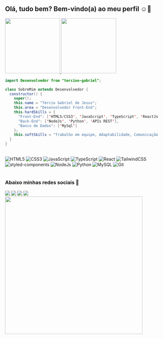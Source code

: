 ## Olá, tudo bem? Bem-vindo(a) ao meu perfil ☺️:rocket:

 <div>
   <a href="https://github.com/tercioo-gabriel">
   <img height="180em" src="https://github-readme-stats.vercel.app/api?username=tercioo-gabriel&show_icons=true&theme=dracula&include_all_commits=true&count_private=true"/>
   <img height="180em" src="https://github-readme-stats.vercel.app/api/top-langs/?username=tercioo-gabriel&layout=compact&langs_count=6&theme=dracula"/>
</div>
    
```java
import Desenvolvedor from "tercioo-gabriel";

class SobreMim extends Desenvolvedor {
  constructor() {
    super();
    this.name = "Tércio Gabriel de Jesus";
    this.area = "Desenvolvedor Front-End";
    this.hardSkills = {
      "Front-End": ['HTML5/CSS3', 'JavaScript', 'TypeScript', 'ReactJs', 'TailwindCSS', 'styled-components'],
      "Back-End": ['NodeJs', 'Python', 'APIs REST'],
      "Banco de Dados": ['MySql']
    };
    this.softSkills = "Trabalho em equipe, Adaptabilidade, Comunicação e Organização";
  }
}
```

<div style="display: inline_block"><br>
  <img align="center" alt="HTML5" src="https://img.shields.io/badge/HTML5-E34F26?style=for-the-badge&logo=html5&logoColor=white">
  <img align="center" alt="CSS3" src="https://img.shields.io/badge/CSS3-1572B6?style=for-the-badge&logo=css3&logoColor=white">
  <img align="center" alt="JavaScript" src="https://img.shields.io/badge/JavaScript-F7DF1E?style=for-the-badge&logo=javascript&logoColor=black">
  <img align='center' alt="TypeScript" src="https://img.shields.io/badge/TypeScript-007ACC?style=for-the-badge&logo=typescript&logoColor=white">
  <img align='center' alt="React" src="https://img.shields.io/badge/React-20232A?style=for-the-badge&logo=react&logoColor=61DAFB">
  <img align='center' alt="TailwindCSS" src="https://img.shields.io/badge/Tailwind_CSS-38B2AC?style=for-the-badge&logo=tailwind-css&logoColor=white">
  <img align='center' alt="styled-components" src="https://img.shields.io/badge/styled--components-DB7093?style=for-the-badge&logo=styled-components&logoColor=white">
  <img align='center' alt="NodeJs" src="https://img.shields.io/badge/Node.js-43853D?style=for-the-badge&logo=node.js&logoColor=white">
  <img align='center' alt="Python" src="https://img.shields.io/badge/Python-14354C?style=for-the-badge&logo=python&logoColor=white">
  <img align='center' alt="MySQL" src="https://img.shields.io/badge/MySQL-00000F?style=for-the-badge&logo=mysql&logoColor=orange">
  <img align='center' alt="Git" src="https://img.shields.io/badge/Git-E34F26?style=for-the-badge&logo=git&logoColor=white">
</div>
 
 <br>
 
  ### Abaixo minhas redes sociais 🌹
 
<div>
  <a href="https://contate.me/tercioo-gabriel" target="_blank"><img src="https://img.shields.io/badge/WhatsApp-25D366?style=for-the-badge&logo=whatsapp&logoColor=white"></a>
  <a href="https://instagram.com/tercio.gabriel" target="_blank"><img src="https://img.shields.io/badge/-Instagram-%23E4405F?style=for-the-badge&logo=instagram&logoColor=white"></a>
  <a href="https://www.linkedin.com/in/terciogabrieldejesus/" target="_blank"><img src="https://img.shields.io/badge/-LinkedIn-%230077B5?style=for-the-badge&logo=linkedin&logoColor=white"></a> 
  <a href = "mailto:terciogabrieldejesus@gmail.com" target="_blank"><img src="https://img.shields.io/badge/-Gmail-%23333?style=for-the-badge&logo=gmail&logoColor=white"></a>
 <br>
  <img align="center" width="450" src="https://i.pinimg.com/originals/7a/e3/c7/7ae3c7ad104a968dc735871c0bf17608.gif">
</div>
